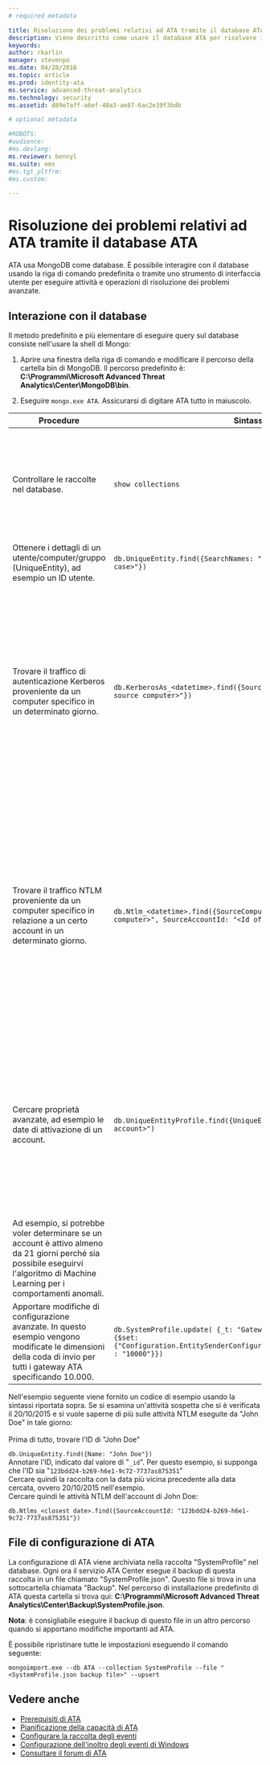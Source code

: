 ```yaml
---
# required metadata

title: Risoluzione dei problemi relativi ad ATA tramite il database ATA | Microsoft Advanced Threat Analytics
description: Viene descritto come usare il database ATA per risolvere i problemi 
keywords:
author: rkarlin
manager: stevenpo
ms.date: 04/28/2016
ms.topic: article
ms.prod: identity-ata
ms.service: advanced-threat-analytics
ms.technology: security
ms.assetid: d89e7aff-a6ef-48a3-ae87-6ac2e39f3bdb

# optional metadata

#ROBOTS:
#audience:
#ms.devlang:
ms.reviewer: bennyl
ms.suite: ems
#ms.tgt_pltfrm:
#ms.custom:

---
```


# Risoluzione dei problemi relativi ad ATA tramite il database ATA
ATA usa MongoDB come database.
È possibile interagire con il database usando la riga di comando predefinita o tramite uno strumento di interfaccia utente per eseguire attività e operazioni di risoluzione dei problemi avanzate.

## Interazione con il database
Il metodo predefinito e più elementare di eseguire query sul database consiste nell'usare la shell di Mongo:

1.  Aprire una finestra della riga di comando e modificare il percorso della cartella bin di MongoDB. Il percorso predefinito è: **C:\Programmi\Microsoft Advanced Threat Analytics\Center\MongoDB\bin**.

2.  Eseguire `mongo.exe ATA`. Assicurarsi di digitare ATA tutto in maiuscolo.

|Procedure|Sintassi|Note|
|-------------|----------|---------|
|Controllare le raccolte nel database.|`show collections`|Utile come test end-to-end per verificare che il traffico venga scritto nel database e che l'evento 4776 venga ricevuto da ATA.|
|Ottenere i dettagli di un utente/computer/gruppo (UniqueEntity), ad esempio un ID utente.|`db.UniqueEntity.find({SearchNames: "<name of entity in lower case>"})`||
|Trovare il traffico di autenticazione Kerberos proveniente da un computer specifico in un determinato giorno.|`db.KerberosAs_<datetime>.find({SourceComputerId: "<Id of the source computer>"})`|Per ottenere l'&lt;ID del computer di origine&gt;, è possibile eseguire una query sulle raccolte UniqueEntity, come mostrato nell'esempio.<br /><br />Ogni tipo di attività di rete, ad esempio le autenticazioni Kerberos, ha la propria raccolta per data UTC.|
|Trovare il traffico NTLM proveniente da un computer specifico in relazione a un certo account in un determinato giorno.|`db.Ntlm_<datetime>.find({SourceComputerId: "<Id of the source computer>", SourceAccountId: "<Id of the account>"})`|Per ottenere l'&lt;ID del computer di origine&gt; e l'&lt;ID dell'account&gt;, è possibile eseguire una query sulle raccolte UniqueEntity, come mostrato nell'esempio.<br /><br />Ogni tipo di attività di rete, ad esempio le autenticazioni NTLM, ha la propria raccolta per data UTC.|
|Cercare proprietà avanzate, ad esempio le date di attivazione di un account. |`db.UniqueEntityProfile.find({UniqueEntityId: "<Id of the account>")`|Per ottenere l'&lt;ID dell'account&gt;, è possibile eseguire una query sulle raccolte UniqueEntity, come mostrato nell'esempio.<br>Il nome della proprietà che indica le date in cui l'account è stato attivo è "ActiveDates". <br>
Ad esempio, si potrebbe voler determinare se un account è attivo almeno da 21 giorni perché sia possibile eseguirvi l'algoritmo di Machine Learning per i comportamenti anomali.|
|Apportare modifiche di configurazione avanzate. In questo esempio vengono modificate le dimensioni della coda di invio per tutti i gateway ATA specificando 10.000.|`db.SystemProfile.update( {_t: "GatewaySystemProfile"} ,`<br>`{$set:{"Configuration.EntitySenderConfiguration.EntityBatchBlockMaxSize" : "10000"}})`|`|

Nell'esempio seguente viene fornito un codice di esempio usando la sintassi riportata sopra. Se si esamina un'attività sospetta che si è verificata il 20/10/2015 e si vuole saperne di più sulle attività NTLM eseguite da "John Doe" in tale giorno:<br /><br />Prima di tutto, trovare l'ID di "John Doe"

`db.UniqueEntity.find({Name: "John Doe"})`<br>Annotare l'ID, indicato dal valore di "`_id`". Per questo esempio, si supponga che l'ID sia "`123bdd24-b269-h6e1-9c72-7737as875351`"<br>Cercare quindi la raccolta con la data più vicina precedente alla data cercata, ovvero 20/10/2015 nell'esempio.<br>Cercare quindi le attività NTLM dell'account di John Doe: 

`db.Ntlms_<closest date>.find({SourceAccountId: "123bdd24-b269-h6e1-9c72-7737as875351"})`
## File di configurazione di ATA
La configurazione di ATA viene archiviata nella raccolta "SystemProfile" nel database.
Ogni ora il servizio ATA Center esegue il backup di questa raccolta in un file chiamato "SystemProfile.json". Questo file si trova in una sottocartella chiamata "Backup". Nel percorso di installazione predefinito di ATA questa cartella si trova qui: **C:\Programmi\Microsoft Advanced Threat Analytics\Center\Backup\SystemProfile.json**. 

**Nota**: è consigliabile eseguire il backup di questo file in un altro percorso quando si apportano modifiche importanti ad ATA.

È possibile ripristinare tutte le impostazioni eseguendo il comando seguente:

`mongoimport.exe --db ATA --collection SystemProfile --file "<SystemProfile.json backup file>" --upsert`

## Vedere anche
- [Prerequisiti di ATA](/advanced-threat-analytics/plan-design/ata-prerequisites)
- [Pianificazione della capacità di ATA](/advanced-threat-analytics/plan-design/ata-capacity-planning)
- [Configurare la raccolta degli eventi](/advanced-threat-analytics/deploy-use/configure-event-collection)
- [Configurazione dell'inoltro degli eventi di Windows](/advanced-threat-analytics/deploy-use/configure-event-collection#configuring-windows-event-forwarding)
- [Consultare il forum di ATA](https://social.technet.microsoft.com/Forums/security/en-US/home?forum=mata)


<!--HONumber=May16_HO3-->


